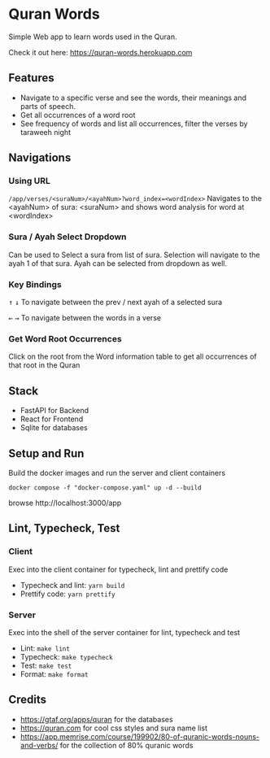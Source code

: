 # Quran Words

Simple Web app to learn words used in the Quran.

Check it out here: https://quran-words.herokuapp.com

## Features

- Navigate to a specific verse and see the words, their meanings and parts of speech.
- Get all occurrences of a word root
- See frequency of words and list all occurrences, filter the verses by taraweeh night

## Navigations

### Using URL

`/app/verses/<suraNum>/<ayahNum>?word_index=<wordIndex>` Navigates to the \<ayahNum\> of sura: \<suraNum\> and shows word analysis for word at \<wordIndex\>

### Sura / Ayah Select Dropdown

Can be used to Select a sura from list of sura. Selection will navigate to the ayah 1 of that sura. Ayah can be selected from dropdown as well.

### Key Bindings

<kbd>&uarr;</kbd> <kbd>&darr;</kbd> To navigate between the prev / next ayah of a selected sura

<kbd>&larr;</kbd> <kbd>&rarr;</kbd> To navigate between
the words in a verse

### Get Word Root Occurrences

Click on the root from the Word information table to get all occurrences of that root in the Quran

## Stack

- FastAPI for Backend
- React for Frontend
- Sqlite for databases

## Setup and Run

Build the docker images and run the server and client containers

```
docker compose -f "docker-compose.yaml" up -d --build
```

browse http://localhost:3000/app

## Lint, Typecheck, Test

### Client

Exec into the client container for typecheck, lint and prettify code

- Typecheck and lint: `yarn build`
- Prettify code: `yarn prettify`

### Server

Exec into the shell of the server container for lint, typecheck and test

- Lint: `make lint`
- Typecheck: `make typecheck`
- Test: `make test`
- Format: `make format`

## Credits

- https://gtaf.org/apps/quran for the databases
- https://quran.com for cool css styles and sura name list
- https://app.memrise.com/course/199902/80-of-quranic-words-nouns-and-verbs/ for the collection of 80% quranic words

